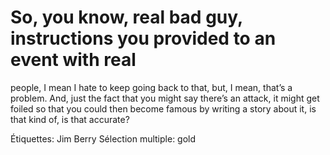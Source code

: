 # So, you know, real bad guy, instructions you provided to an event with real
people, I mean I hate to keep going back to that, but, I mean, that’s a
problem. And, just  the fact that you might say there’s an
attack, it might get foiled so that you could then become famous by writing a
story about it, is that kind of, is that accurate?

Étiquettes: Jim Berry
Sélection multiple: gold